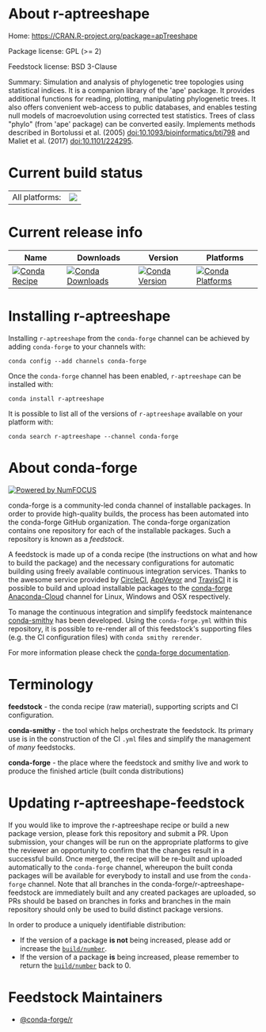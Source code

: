 About r-aptreeshape
===================

Home: https://CRAN.R-project.org/package=apTreeshape

Package license: GPL (>= 2)

Feedstock license: BSD 3-Clause

Summary: Simulation and analysis of phylogenetic tree topologies using statistical indices. It is a companion library of the 'ape' package. It provides additional functions for reading, plotting, manipulating phylogenetic trees. It also offers convenient web-access to public databases, and enables testing null models of macroevolution using corrected test statistics.  Trees of class "phylo" (from 'ape' package) can be converted easily. Implements methods described in Bortolussi et al. (2005) <doi:10.1093/bioinformatics/bti798> and Maliet et al. (2017)  <doi:10.1101/224295>.



Current build status
====================


<table><tr><td>All platforms:</td>
    <td>
      <a href="https://dev.azure.com/conda-forge/feedstock-builds/_build/latest?definitionId=7500&branchName=master">
        <img src="https://dev.azure.com/conda-forge/feedstock-builds/_apis/build/status/r-aptreeshape-feedstock?branchName=master">
      </a>
    </td>
  </tr>
</table>

Current release info
====================

| Name | Downloads | Version | Platforms |
| --- | --- | --- | --- |
| [![Conda Recipe](https://img.shields.io/badge/recipe-r--aptreeshape-green.svg)](https://anaconda.org/conda-forge/r-aptreeshape) | [![Conda Downloads](https://img.shields.io/conda/dn/conda-forge/r-aptreeshape.svg)](https://anaconda.org/conda-forge/r-aptreeshape) | [![Conda Version](https://img.shields.io/conda/vn/conda-forge/r-aptreeshape.svg)](https://anaconda.org/conda-forge/r-aptreeshape) | [![Conda Platforms](https://img.shields.io/conda/pn/conda-forge/r-aptreeshape.svg)](https://anaconda.org/conda-forge/r-aptreeshape) |

Installing r-aptreeshape
========================

Installing `r-aptreeshape` from the `conda-forge` channel can be achieved by adding `conda-forge` to your channels with:

```
conda config --add channels conda-forge
```

Once the `conda-forge` channel has been enabled, `r-aptreeshape` can be installed with:

```
conda install r-aptreeshape
```

It is possible to list all of the versions of `r-aptreeshape` available on your platform with:

```
conda search r-aptreeshape --channel conda-forge
```


About conda-forge
=================

[![Powered by NumFOCUS](https://img.shields.io/badge/powered%20by-NumFOCUS-orange.svg?style=flat&colorA=E1523D&colorB=007D8A)](http://numfocus.org)

conda-forge is a community-led conda channel of installable packages.
In order to provide high-quality builds, the process has been automated into the
conda-forge GitHub organization. The conda-forge organization contains one repository
for each of the installable packages. Such a repository is known as a *feedstock*.

A feedstock is made up of a conda recipe (the instructions on what and how to build
the package) and the necessary configurations for automatic building using freely
available continuous integration services. Thanks to the awesome service provided by
[CircleCI](https://circleci.com/), [AppVeyor](https://www.appveyor.com/)
and [TravisCI](https://travis-ci.org/) it is possible to build and upload installable
packages to the [conda-forge](https://anaconda.org/conda-forge)
[Anaconda-Cloud](https://anaconda.org/) channel for Linux, Windows and OSX respectively.

To manage the continuous integration and simplify feedstock maintenance
[conda-smithy](https://github.com/conda-forge/conda-smithy) has been developed.
Using the ``conda-forge.yml`` within this repository, it is possible to re-render all of
this feedstock's supporting files (e.g. the CI configuration files) with ``conda smithy rerender``.

For more information please check the [conda-forge documentation](https://conda-forge.org/docs/).

Terminology
===========

**feedstock** - the conda recipe (raw material), supporting scripts and CI configuration.

**conda-smithy** - the tool which helps orchestrate the feedstock.
                   Its primary use is in the construction of the CI ``.yml`` files
                   and simplify the management of *many* feedstocks.

**conda-forge** - the place where the feedstock and smithy live and work to
                  produce the finished article (built conda distributions)


Updating r-aptreeshape-feedstock
================================

If you would like to improve the r-aptreeshape recipe or build a new
package version, please fork this repository and submit a PR. Upon submission,
your changes will be run on the appropriate platforms to give the reviewer an
opportunity to confirm that the changes result in a successful build. Once
merged, the recipe will be re-built and uploaded automatically to the
`conda-forge` channel, whereupon the built conda packages will be available for
everybody to install and use from the `conda-forge` channel.
Note that all branches in the conda-forge/r-aptreeshape-feedstock are
immediately built and any created packages are uploaded, so PRs should be based
on branches in forks and branches in the main repository should only be used to
build distinct package versions.

In order to produce a uniquely identifiable distribution:
 * If the version of a package **is not** being increased, please add or increase
   the [``build/number``](https://conda.io/docs/user-guide/tasks/build-packages/define-metadata.html#build-number-and-string).
 * If the version of a package **is** being increased, please remember to return
   the [``build/number``](https://conda.io/docs/user-guide/tasks/build-packages/define-metadata.html#build-number-and-string)
   back to 0.

Feedstock Maintainers
=====================

* [@conda-forge/r](https://github.com/conda-forge/r/)

